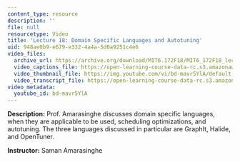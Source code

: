 ```yaml
---
content_type: resource
description: ''
file: null
resourcetype: Video
title: 'Lecture 18: Domain Specific Languages and Autotuning'
uid: 948ae0b9-e679-e332-4a4a-5d0a9251c4e6
video_files:
  archive_url: https://archive.org/download/MIT6.172F18/MIT6_172F18_lecture_18_300k.mp4
  video_captions_file: https://open-learning-course-data-rc.s3.amazonaws.com/6-172-performance-engineering-of-software-systems-fall-2018/b7bd4ca4ca245c688cd5f8c759298025_bd-mavr5YlA.vtt
  video_thumbnail_file: https://img.youtube.com/vi/bd-mavr5YlA/default.jpg
  video_transcript_file: https://open-learning-course-data-rc.s3.amazonaws.com/6-172-performance-engineering-of-software-systems-fall-2018/d5db55da032886d854a0e1cdea812f8c_bd-mavr5YlA.pdf
video_metadata:
  youtube_id: bd-mavr5YlA
---
```


**Description:** Prof. Amarasinghe discusses domain specific languages, when they are applicable to be used, scheduling optimizations, and autotuning. The three languages discussed in particular are GraphIt, Halide, and OpenTuner.

**Instructor:** Saman Amarasinghe